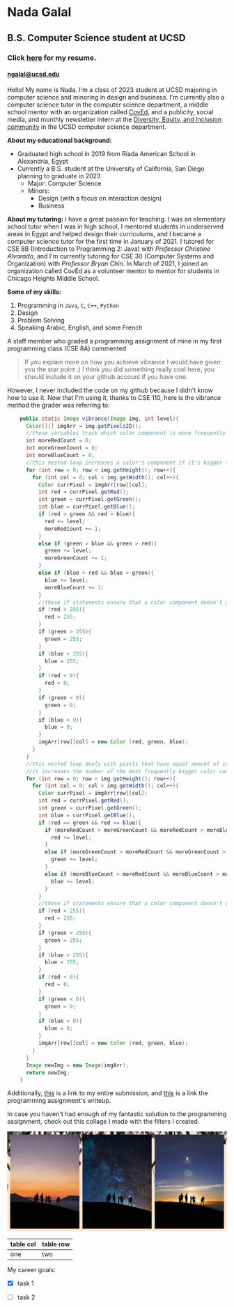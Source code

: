 # Nada Galal
## B.S. Computer Science student at UCSD
### Click [here](https://drive.google.com/file/d/1tbphR8kmyYPuSg8CLP7bACFbI2jLU9XA/view?usp=sharing "Nada's resume") for my resume.
#### ngalal@ucsd.edu

Hello! My name is Nada. I'm a class of 2023 student at UCSD majoring in computer science and minoring in design and business. I'm currently also a computer science tutor in the computer science department, a middle school mentor with an organization called [CovEd](coved.org "CovEd website"), and a publicity, social media, and monthly newsletter intern at the [Diversity, Equity, and Inclusion community](https://cse.ucsd.edu/diversity_equity_inclusion "DEI community website") in the UCSD computer science department.


**About my educational background:**
* Graduated high school in 2019 from Riada American School in Alexandria, Egypt
* Currently a B.S. student at the University of California, San Diego planning to graduate in 2023
  * Major: Computer Science
  * Minors:
    * Design (with a focus on interaction design)
    * Business


__About my tutoring:__
I have a great passion for teaching. I was an elementary school tutor when I was in high school, I mentored students in underserved areas in Egypt and helped design their curriculums, and I became a computer science tutor for the first time in January of 2021. I tutored for CSE 8B (Introduction to Programming 2: Java) with _Professor Christine Alvarado_, and I'm currently tutoring for CSE 30 (Computer Systems and Organization) with _Professor Bryan Chin_. In March of 2021, I joined an organization called CovEd as a volunteer mentor to mentor for students in Chicago Heights Middle School.

**Some of my skills:**
1. Programming in `Java`, `C`, `C++`, `Python`
1. Design
1. Problem Solving
1. Speaking Arabic, English, and some French


A staff member who graded a programming assignment of mine in my first programming class (CSE 8A) commented
> If you explain more on how you achieve vibrance I would have given you the star point :) I think you did something really cool here, you should include it on your github account if you have one.

However, I never included the code on my github because I didn't know how to use it. Now that I'm using it, thanks to CSE 110, here is the vibrance method the grader was referring to:
```Java
    public static Image vibrance(Image img, int level){
      Color[][] imgArr = img.getPixels2D();
      //these variables track which color component is more frequently bigger in the array of colors
      int moreRedCount = 0;
      int moreGreenCount = 0;
      int moreBlueCount = 0;
      //this nested loop increases a color's component if it's bigger than the other 2 components in every pixel
      for (int row = 0; row < img.getHeight(); row++){
        for (int col = 0; col < img.getWidth(); col++){
          Color currPixel = imgArr[row][col];
          int red = currPixel.getRed();
          int green = currPixel.getGreen();
          int blue = currPixel.getBlue();
          if (red > green && red > blue){
            red += level;
            moreRedCount += 1;
          }
          else if (green > blue && green > red){
            green += level;
            moreGreenCount += 1;
          }
          else if (blue > red && blue > green){
            blue += level;
            moreBlueCount += 1;
          }
          //these if statements ensure that a color component doesn't go out of bound
          if (red > 255){
            red = 255;
          }
          if (green > 255){
            green = 255;
          }
          if (blue > 255){
            blue = 255;
          }
          if (red < 0){
            red = 0;
          }
          if (green < 0){
            green = 0;
          }
          if (blue < 0){
            blue = 0;
          }
          imgArr[row][col] = new Color (red, green, blue);
        }
      }
      //this nested loop deals with pixels that have equal amount of color in every component
      //it increases the number of the most frequently bigger color component in white/gray/black pixels
      for (int row = 0; row < img.getHeight(); row++){
        for (int col = 0; col < img.getWidth(); col++){
          Color currPixel = imgArr[row][col];
          int red = currPixel.getRed();
          int green = currPixel.getGreen();
          int blue = currPixel.getBlue();
          if (red == green && red == blue){
            if (moreRedCount > moreGreenCount && moreRedCount > moreBlueCount){
              red += level;
            }
            else if (moreGreenCount > moreRedCount && moreGreenCount > moreBlueCount){
              green += level;
            }
            else if (moreBlueCount > moreRedCount && moreBlueCount > moreGreenCount){
              blue += level;
            }
          }
          //these if statements ensure that a color component doesn't go out of bound
          if (red > 255){
            red = 255;
          }
          if (green > 255){
            green = 255;
          }
          if (blue > 255){
            blue = 255;
          }
          if (red < 0){
            red = 0;
          }
          if (green < 0){
            green = 0;
          }
          if (blue < 0){
            blue = 0;
          }
          imgArr[row][col] = new Color (red, green, blue);
        }
      }
      Image newImg = new Image(imgArr);
      return newImg;
    }
```
Additionally, [this]( "submission") is a link to my entire submission, and [this](https://www.google.com/url?q=https://drive.google.com/open?id%3D1oP2t_aYbAYIl2k-xlZwsUkywcfBjFfg9nJETNeFUV1o&sa=D&source=editors&ust=1617553838112000&usg=AFQjCNE9IXNU88hMVBn8f-tf8OGvTp8jLQ "writeup") is a link the programming assignment's writeup.

In case you haven't had enough of my fantastic solution to the programming assignment, check out this collage I made with the filters I created.

![My collage](/fantastic.jpg "Nada's collage")

| table col      | table row    |
| -------------- | ------------ |
| one            | two          |



My career goals:
* [x] task 1
* [ ] task 2


